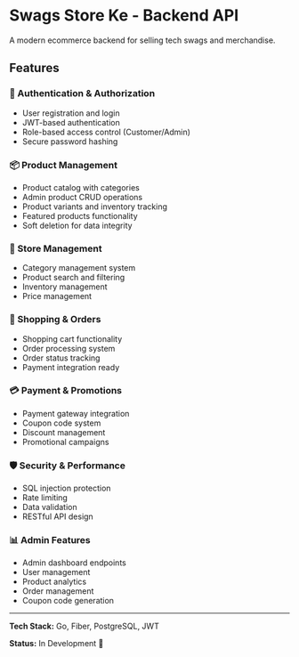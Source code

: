 # Swags Store Ke - Backend API

A modern ecommerce backend for selling tech swags and merchandise.

## Features

### 🔐 Authentication & Authorization
- User registration and login
- JWT-based authentication
- Role-based access control (Customer/Admin)
- Secure password hashing

### 📦 Product Management
- Product catalog with categories
- Admin product CRUD operations
- Product variants and inventory tracking
- Featured products functionality
- Soft deletion for data integrity

### 🏪 Store Management
- Category management system
- Product search and filtering
- Inventory management
- Price management

### 🛒 Shopping & Orders
- Shopping cart functionality
- Order processing system
- Order status tracking
- Payment integration ready

### 💳 Payment & Promotions
- Payment gateway integration
- Coupon code system
- Discount management
- Promotional campaigns

### 🛡️ Security & Performance
- SQL injection protection
- Rate limiting
- Data validation
- RESTful API design

### 📊 Admin Features
- Admin dashboard endpoints
- User management
- Product analytics
- Order management
- Coupon code generation

---

**Tech Stack:** Go, Fiber, PostgreSQL, JWT

**Status:** In Development 🚧